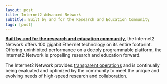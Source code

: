 ```yaml
---
layout: post
title: Internet2 Advanced Network
subtitle: Built by and for the Research and Education Community
tags: [post]
---
```


[**Built by and for the research and education community**](https://www.internet2.edu/products-services/advanced-networking/), the Internet2 Network
offers 100 gigabit Ethernet technology on its entire footprint. Offering uninhibited
performance on a deeply programmable platform, the Internet2 Network is propelling
research and education forward.

The Internet2 Network provides [transparent operations](https://www.internet2.edu/products-services/advanced-networking/transparent-operations/)
and is continually being evaluated and optimized by the community to meet the unique and
evolving needs of high-speed research and collaboration. 
